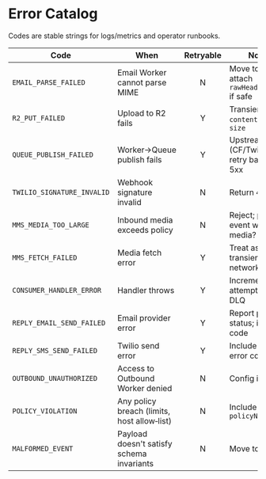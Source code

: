 # Error Catalog

Codes are stable strings for logs/metrics and operator runbooks.

| Code                       | When                                        | Retryable | Notes                                         |
| -------------------------- | ------------------------------------------- | :-------: | --------------------------------------------- |
| `EMAIL_PARSE_FAILED`       | Email Worker cannot parse MIME              |     N     | Move to DLQ; attach `rawHeaderSample` if safe |
| `R2_PUT_FAILED`            | Upload to R2 fails                          |     Y     | Transient; log `contentType`, `size`          |
| `QUEUE_PUBLISH_FAILED`     | Worker→Queue publish fails                  |     Y     | Upstream (CF/Twilio) will retry based on 5xx  |
| `TWILIO_SIGNATURE_INVALID` | Webhook signature invalid                   |     N     | Return `401`; drop                            |
| `MMS_MEDIA_TOO_LARGE`      | Inbound media exceeds policy                |     N     | Reject; publish event without media? (policy) |
| `MMS_FETCH_FAILED`         | Media fetch error                           |     Y     | Treat as transient if network/5xx             |
| `CONSUMER_HANDLER_ERROR`   | Handler throws                              |     Y     | Increment attempts; may DLQ                   |
| `REPLY_EMAIL_SEND_FAILED`  | Email provider error                        |     Y     | Report provider status; include code          |
| `REPLY_SMS_SEND_FAILED`    | Twilio send error                           |     Y     | Include Twilio error code                     |
| `OUTBOUND_UNAUTHORIZED`    | Access to Outbound Worker denied            |     N     | Config issue                                  |
| `POLICY_VIOLATION`         | Any policy breach (limits, host allow‑list) |     N     | Include `policyName`                          |
| `MALFORMED_EVENT`          | Payload doesn't satisfy schema invariants   |     N     | Move to DLQ                                   |
